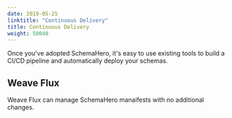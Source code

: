 ```yaml
---
date: 2019-05-25
linktitle: "Continuous Delivery"
title: Continuous Delivery
weight: 50040
---
```


Once you've adopted SchemaHero, it's easy to use existing tools to build a CI/CD pipeline and automatically deploy your schemas.

## Weave Flux

Weave Flux can manage SchemaHero manaifests with no additional changes.
